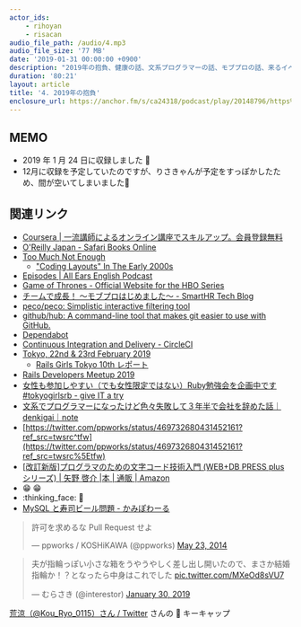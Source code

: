 ```yaml
---
actor_ids:
    - rihoyan
    - risacan
audio_file_path: /audio/4.mp3
audio_file_size: '77 MB'
date: '2019-01-31 00:00:00 +0900'
description: "2019年の抱負、健康の話、文系プログラマーの話、モブプロの話、来るイベントの話をしました。"
duration: '80:21'
layout: article
title: '4. 2019年の抱負'
enclosure_url: https://anchor.fm/s/ca24318/podcast/play/20148796/https%3A%2F%2Fd3ctxlq1ktw2nl.cloudfront.net%2Fstaging%2F2020-8-25%2F111765171-44100-2-19402d85646087c4.mp3
---
```


## MEMO

- 2019 年 1 月 24 日に収録しました 📆
- 12月に収録を予定していたのですが、りさきゃんが予定をすっぽかしたため、間が空いてしまいました🙏

## 関連リンク

- [Coursera \| 一流講師によるオンライン講座でスキルアップ。会員登録無料](https://ja.coursera.org/)
- [O'Reilly Japan \- Safari Books Online](https://www.oreilly.co.jp/safari/)
- [Too Much Not Enough](https://toomuchnotenough.site/)
  - ["Coding Layouts" In The Early 2000s](https://toomuchnotenough.site/episodes/s02e03.html)
- [Episodes \| All Ears English Podcast](https://www.allearsenglish.com/episodes/)
- [Game of Thrones \- Official Website for the HBO Series](https://www.hbo.com/game-of-thrones)
- [チームで成長！ 〜モブプロはじめました〜 \- SmartHR Tech Blog](https://tech.smarthr.jp/entry/2018/10/31/192705)
- [peco/peco: Simplistic interactive filtering tool](https://github.com/peco/peco)
- [github/hub: A command\-line tool that makes git easier to use with GitHub\.](https://github.com/github/hub)
- [Dependabot](https://dependabot.com/)
- [Continuous Integration and Delivery \- CircleCI](https://circleci.com/)
- [Tokyo, 22nd & 23rd February 2019](http://railsgirls.com/tokyo.html)
  - [Rails Girls Tokyo 10th レポート](https://magazine.rubyist.net/articles/0059/0059-RailsGirlsTokyo10th.html)
- [Rails Developers Meetup 2019](https://railsdm.github.io/)
- [女性も参加しやすい（でも女性限定ではない）Ruby勉強会を企画中です \#tokyogirlsrb \- give IT a try](https://blog.jnito.com/entry/2019/01/10/133717)
- [文系でプログラマーになったけど色々失敗して３年半で会社を辞めた話｜denkigai｜note](https://note.mu/denkigai/n/nafff6bd87802)
- [https://twitter.com/ppworks/status/469732680431452161?ref_src=twsrc^tfw](https://twitter.com/ppworks/status/469732680431452161?ref_src=twsrc%5Etfw)
- [\[改訂新版\]プログラマのための文字コード技術入門 \(WEB\+DB PRESS plusシリーズ\) \| 矢野 啓介 \|本 \| 通販 \| Amazon](https://www.amazon.co.jp/%E6%94%B9%E8%A8%82%E6%96%B0%E7%89%88-%E3%83%97%E3%83%AD%E3%82%B0%E3%83%A9%E3%83%9E%E3%81%AE%E3%81%9F%E3%82%81%E3%81%AE%E6%96%87%E5%AD%97%E3%82%B3%E3%83%BC%E3%83%89%E6%8A%80%E8%A1%93%E5%85%A5%E9%96%80-WEB-PRESS-plus%E3%82%B7%E3%83%AA%E3%83%BC%E3%82%BA/dp/4297102919/ref=dp_ob_title_bk)
- :grin: 😁
- :thinking_face: 🤔
- [MySQL と寿司ビール問題 \- かみぽわーる](https://blog.kamipo.net/entry/2015/03/23/093052)

<blockquote class="twitter-tweet"><p lang="ja" dir="ltr">許可を求めるな Pull Request せよ</p>— ppworks / KOSHiKAWA (@ppworks) <a href="[https://twitter.com/ppworks/status/469732680431452161?ref_src=twsrc^tfw](https://twitter.com/ppworks/status/469732680431452161?ref_src=twsrc%5Etfw)">May 23, 2014</a></blockquote> <script async src="[https://platform.twitter.com/widgets.js](https://platform.twitter.com/widgets.js)" charset="utf-8"></script>

<blockquote class="twitter-tweet"><p lang="ja" dir="ltr">夫が指輪っぽい小さな箱をうやうやしく差し出し開いたので、まさか結婚指輪か！？となったら中身はこれでした <a href="https://t.co/MXeOd8sVU7">pic.twitter.com/MXeOd8sVU7</a></p>&mdash; むらさき (@interestor) <a href="https://twitter.com/interestor/status/1090643058377408514?ref_src=twsrc%5Etfw">January 30, 2019</a></blockquote> <script async src="https://platform.twitter.com/widgets.js" charset="utf-8"></script>

[荒涼（@Kou\_Ryo\_0115）さん / Twitter](https://twitter.com/Kou_Ryo_0115) さんの 🤔 キーキャップ
